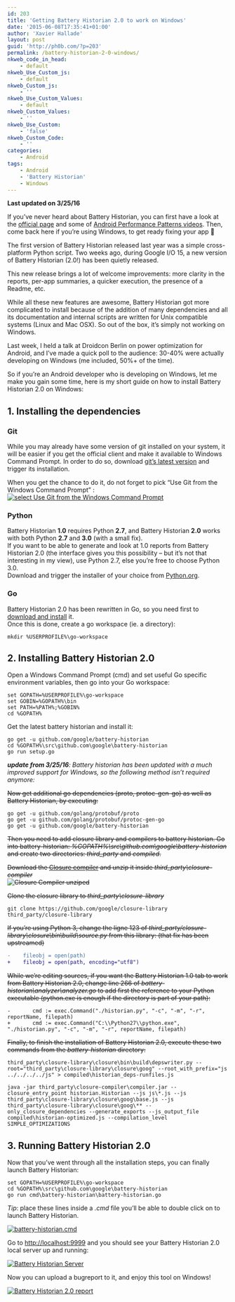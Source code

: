 ```yaml
---
id: 203
title: 'Getting Battery Historian 2.0 to work on Windows'
date: '2015-06-08T17:35:41+01:00'
author: 'Xavier Hallade'
layout: post
guid: 'http://ph0b.com/?p=203'
permalink: /battery-historian-2-0-windows/
nkweb_code_in_head:
    - default
nkweb_Use_Custom_js:
    - default
nkweb_Custom_js:
    - ''
nkweb_Use_Custom_Values:
    - default
nkweb_Custom_Values:
    - ''
nkweb_Use_Custom:
    - 'false'
nkweb_Custom_Code:
    - ''
categories:
    - Android
tags:
    - Android
    - 'Battery Historian'
    - Windows
---
```


**Last updated on 3/25/16**

If you’ve never heard about Battery Historian, you can first have a look at the [official page](https://github.com/google/battery-historian) and some of [Android Performance Patterns videos](https://www.youtube.com/watch?v=4D7_N2XEw20). Then, come back here if you’re using Windows, to get ready fixing your app 🙂

The first version of Battery Historian released last year was a simple cross-platform Python script. Two weeks ago, during Google I/O 15, a new version of Battery Historian (2.0!) has been quietly released.

This new release brings a lot of welcome improvements: more clarity in the reports, per-app summaries, a quicker execution, the presence of a Readme, etc.

While all these new features are awesome, Battery Historian got more complicated to install because of the addition of many dependencies and all its documentation and internal scripts are written for Unix compatible systems (Linux and Mac OSX). So out of the box, it’s simply not working on Windows.

Last week, I held a talk at Droidcon Berlin on power optimization for Android, and I’ve made a quick poll to the audience: 30-40% were actually developing on Windows (me included, 50%+ of the time).

So if you’re an Android developer who is developing on Windows, let me make you gain some time, here is my short guide on how to install Battery Historian 2.0 on Windows:

## 1. Installing the dependencies

### Git

While you may already have some version of git installed on your system, it will be easier if you get the official client and make it available to Windows Command Prompt. In order to do so, download [git’s latest version](http://git-scm.com/download/win) and trigger its installation.

When you get the chance to do it, do not forget to pick “Use Git from the Windows Command Prompt” :  
[![select Use Git from the Windows Command Prompt](/wp-content/uploads/2015/06/battery-historian-1.png)](/wp-content/uploads/2015/06/battery-historian-1.png)

### Python

Battery Historian **1.0** requires Python **2.7**, and Battery Historian **2.0** works with both Python **2.7** and **3.0** (with a small fix).  
If you want to be able to generate and look at 1.0 reports from Battery Historian 2.0 (the interface gives you this possibility – but it’s not that interesting in my view), use Python 2.7, else you’re free to choose Python 3.0.  
Download and trigger the installer of your choice from [Python.org](https://www.python.org/downloads/windows/).

### Go

Battery Historian 2.0 has been rewritten in Go, so you need first to [download and install](http://golang.org/doc/install) it.  
Once this is done, create a go workspace (ie. a directory):

```shell
mkdir %USERPROFILE%\go-workspace
```

## 2. Installing Battery Historian 2.0

Open a Windows Command Prompt (cmd) and set useful Go specific environment variables, then go into your Go workspace:

```shell
set GOPATH=%USERPROFILE%\go-workspace
set GOBIN=%GOPATH%\bin
set PATH=%PATH%;%GOBIN%
cd %GOPATH%
```

Get the latest battery historian and install it:

```shell
go get -u github.com/google/battery-historian
cd %GOPATH%\src\github.com\google\battery-historian
go run setup.go
```

***update from 3/25/16**: Battery historian has been updated with a much improved support for Windows, so the following method isn’t required anymore:*

~~Now get additional go dependencies (proto, protoc-gen-go) as well as Battery Historian, by executing:~~

```shell
go get -u github.com/golang/protobuf/proto
go get -u github.com/golang/protobuf/protoc-gen-go
go get -u github.com/google/battery-historian
```

~~Then you need to add closure library and compilers to battery historian. Go into battery-historian: *%GOPATH%\\src\\github.com\\google\\battery-historian* and create two directories: *third\_party* and *compiled*.~~

~~Download the [Closure compiler](http://dl.google.com/closure-compiler/compiler-20150315.zip) and unzip it inside *third\_party\\closure-compiler*  
 ![Closure Compiler unziped](/wp-content/uploads/2015/06/Capture.png)~~

~~Clone the closure library to *third\_party\\closure-library*~~

```shell
git clone https://github.com/google/closure-library third_party/closure-library
```

~~If you’re using Python 3, change the ligne 123 of *third\_party/closure-library\\closure\\bin\\build\\source.py* from this library: (that fix has been upstreamed)~~

```diff
-    fileobj = open(path)
+    fileobj = open(path, encoding="utf8")
```

~~While we’re editing sources, if you want the Battery Historian 1.0 tab to work from Battery Historian 2.0, change line 266 of *battery-historian\\analyzer\\analyzer.go* to add first the reference to your Python executable (python.exe is enough if the directory is part of your path):~~

```shell
-       cmd := exec.Command("./historian.py", "-c", "-m", "-r", reportName, filepath)
+       cmd := exec.Command("C:\\Python27\\python.exe", "./historian.py", "-c", "-m", "-r", reportName, filepath)
```

~~Finally, to finish the installation of Battery Historian 2.0, execute these two commands from the *battery-historian* directory:~~

```shell
third_party\closure-library\closure\bin\build\depswriter.py --root="third_party\closure-library\closure\goog" --root_with_prefix="js ../../../../js" > compiled\historian_deps-runfiles.js

java -jar third_party\closure-compiler\compiler.jar --closure_entry_point historian.Historian --js js\*.js --js third_party\closure-library\closure\goog\base.js --js third_party\closure-library\closure\goog\** --only_closure_dependencies --generate_exports --js_output_file compiled\historian-optimized.js --compilation_level SIMPLE_OPTIMIZATIONS
```

## 3. Running Battery Historian 2.0

Now that you’ve went through all the installation steps, you can finally launch Battery Historian:

```shell
set GOPATH=%USERPROFILE%\go-workspace
cd %GOPATH%\src\github.com\google\battery-historian
go run cmd\battery-historian\battery-historian.go
```

*Tip*: place these lines inside a *.cmd* file you’ll be able to double click on to launch Battery Historian.

[![battery-historian.cmd](/wp-content/uploads/2015/06/Capture1-1024x367.png)](/wp-content/uploads/2015/06/Capture1.png)

Go to <http://localhost:9999> and you should see your Battery Historian 2.0 local server up and running:

[![Battery Historian Server](/wp-content/uploads/2015/06/Capture2-300x156.png)](/wp-content/uploads/2015/06/Capture2.png)

Now you can upload a bugreport to it, and enjoy this tool on Windows!

[![Battery Historian 2.0 report](/wp-content/uploads/2015/06/Screenshot-5-1024x795.png)](/wp-content/uploads/2015/06/Screenshot-5.png)
